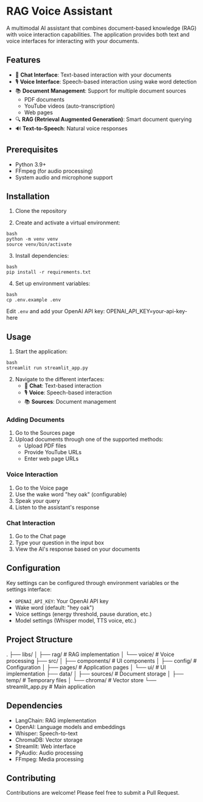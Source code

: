 # RAG Voice Assistant

A multimodal AI assistant that combines document-based knowledge (RAG) with voice interaction capabilities. The application provides both text and voice interfaces for interacting with your documents.

## Features

- 💬 **Chat Interface**: Text-based interaction with your documents
- 🎙️ **Voice Interface**: Speech-based interaction using wake word detection
- 📚 **Document Management**: Support for multiple document sources
  - PDF documents
  - YouTube videos (auto-transcription)
  - Web pages
- 🔍 **RAG (Retrieval Augmented Generation)**: Smart document querying
- 🔊 **Text-to-Speech**: Natural voice responses

## Prerequisites

- Python 3.9+
- FFmpeg (for audio processing)
- System audio and microphone support

## Installation

1. Clone the repository


2. Create and activate a virtual environment:

```
bash
python -m venv venv
source venv/bin/activate
```


3. Install dependencies:

```
bash
pip install -r requirements.txt
```


4. Set up environment variables:

```
bash
cp .env.example .env
```

Edit `.env` and add your OpenAI API key:
OPENAI_API_KEY=your-api-key-here



## Usage

1. Start the application:

```
bash
streamlit run streamlit_app.py
```


2. Navigate to the different interfaces:
   - 💬 **Chat**: Text-based interaction
   - 🎙️ **Voice**: Speech-based interaction
   - 📚 **Sources**: Document management

### Adding Documents

1. Go to the Sources page
2. Upload documents through one of the supported methods:
   - Upload PDF files
   - Provide YouTube URLs
   - Enter web page URLs

### Voice Interaction

1. Go to the Voice page
2. Use the wake word "hey oak" (configurable)
3. Speak your query
4. Listen to the assistant's response

### Chat Interaction

1. Go to the Chat page
2. Type your question in the input box
3. View the AI's response based on your documents

## Configuration

Key settings can be configured through environment variables or the settings interface:

- `OPENAI_API_KEY`: Your OpenAI API key
- Wake word (default: "hey oak")
- Voice settings (energy threshold, pause duration, etc.)
- Model settings (Whisper model, TTS voice, etc.)

## Project Structure

.
├── libs/
│ ├── rag/ # RAG implementation
│ └── voice/ # Voice processing
├── src/
│ ├── components/ # UI components
│ ├── config/ # Configuration
│ ├── pages/ # Application pages
│ └── ui/ # UI implementation
├── data/
│ ├── sources/ # Document storage
│ ├── temp/ # Temporary files
│ └── chroma/ # Vector store
└── streamlit_app.py # Main application



## Dependencies

- LangChain: RAG implementation
- OpenAI: Language models and embeddings
- Whisper: Speech-to-text
- ChromaDB: Vector storage
- Streamlit: Web interface
- PyAudio: Audio processing
- FFmpeg: Media processing


## Contributing

Contributions are welcome! Please feel free to submit a Pull Request.
